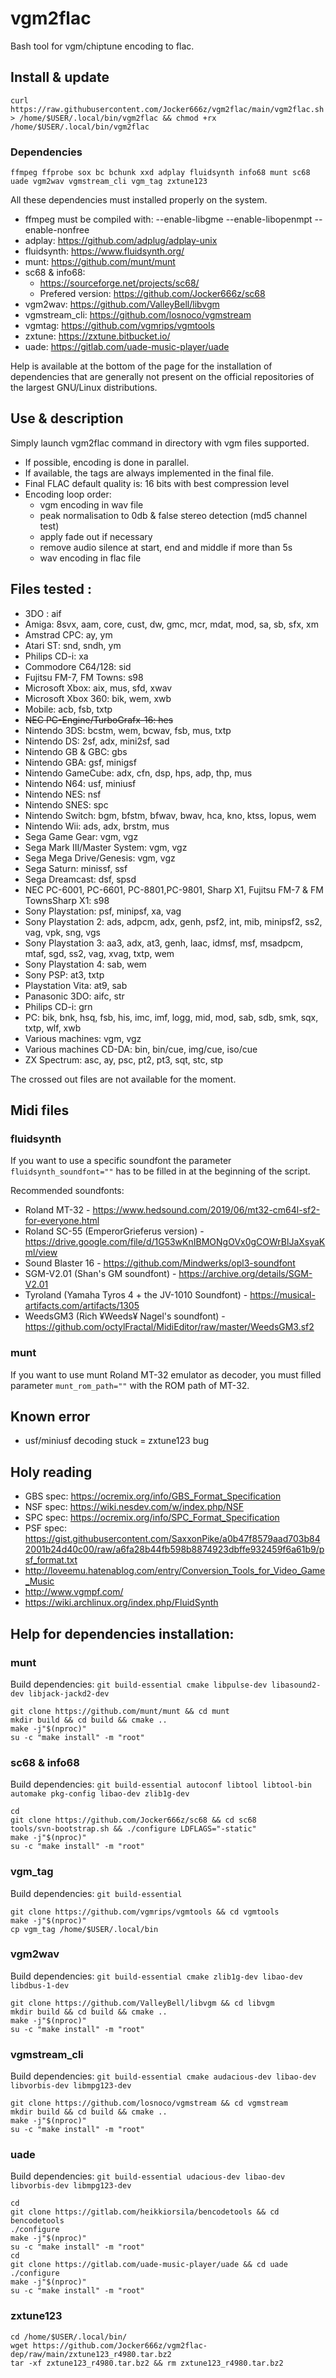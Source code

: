 # vgm2flac

Bash tool for vgm/chiptune encoding to flac.

## Install & update

`curl https://raw.githubusercontent.com/Jocker666z/vgm2flac/main/vgm2flac.sh > /home/$USER/.local/bin/vgm2flac && chmod +rx /home/$USER/.local/bin/vgm2flac`

### Dependencies
`ffmpeg ffprobe sox bc bchunk xxd adplay fluidsynth info68 munt sc68 uade vgm2wav vgmstream_cli vgm_tag zxtune123`

All these dependencies must installed properly on the system.

* ffmpeg must be compiled with: --enable-libgme --enable-libopenmpt --enable-nonfree
* adplay: https://github.com/adplug/adplay-unix
* fluidsynth: https://www.fluidsynth.org/
* munt: https://github.com/munt/munt
* sc68 & info68:
	* https://sourceforge.net/projects/sc68/
	* Prefered version: https://github.com/Jocker666z/sc68
* vgm2wav: https://github.com/ValleyBell/libvgm
* vgmstream_cli: https://github.com/losnoco/vgmstream
* vgmtag: https://github.com/vgmrips/vgmtools
* zxtune: https://zxtune.bitbucket.io/
* uade: https://gitlab.com/uade-music-player/uade

Help is available at the bottom of the page for the installation of dependencies that are generally not present on the official repositories of the largest GNU/Linux distributions.

## Use & description
Simply launch vgm2flac command in directory with vgm files supported.

* If possible, encoding is done in parallel.
* If available, the tags are always implemented in the final file.
* Final FLAC default quality is: 16 bits with best compression level
* Encoding loop order:
	* vgm encoding in wav file
	* peak normalisation to 0db & false stereo detection (md5 channel test)
	* apply fade out if necessary
	* remove audio silence at start, end and middle if more than 5s
	* wav encoding in flac file

## Files tested :
* 3DO : aif
* Amiga: 8svx, aam, core, cust, dw, gmc, mcr, mdat, mod, sa, sb, sfx, xm
* Amstrad CPC: ay, ym
* Atari ST: snd, sndh, ym
* Philips CD-i: xa
* Commodore C64/128: sid
* Fujitsu FM-7, FM Towns: s98
* Microsoft Xbox: aix, mus, sfd, xwav
* Microsoft Xbox 360: bik, wem, xwb
* Mobile: acb, fsb, txtp
* ~~NEC PC-Engine/TurboGrafx-16: hes~~
* Nintendo 3DS: bcstm, wem, bcwav, fsb, mus, txtp
* Nintendo DS: 2sf, adx, mini2sf, sad
* Nintendo GB & GBC: gbs
* Nintendo GBA: gsf, minigsf
* Nintendo GameCube: adx, cfn, dsp, hps, adp, thp, mus
* Nintendo N64: usf, miniusf
* Nintendo NES: nsf
* Nintendo SNES: spc
* Nintendo Switch: bgm, bfstm, bfwav, bwav, hca, kno, ktss, lopus, wem
* Nintendo Wii: ads, adx, brstm, mus
* Sega Game Gear: vgm, vgz
* Sega Mark III/Master System: vgm, vgz
* Sega Mega Drive/Genesis: vgm, vgz
* Sega Saturn: minissf, ssf
* Sega Dreamcast: dsf, spsd
* NEC PC-6001, PC-6601, PC-8801,PC-9801, Sharp X1, Fujitsu FM-7 & FM TownsSharp X1: s98
* Sony Playstation: psf, minipsf, xa, vag
* Sony Playstation 2: ads, adpcm, adx, genh, psf2, int, mib, minipsf2, ss2, vag, vpk, sng, vgs
* Sony Playstation 3: aa3, adx, at3, genh, laac, idmsf, msf, msadpcm, mtaf, sgd, ss2, vag, xvag, txtp, wem
* Sony Playstation 4: sab, wem
* Sony PSP: at3, txtp
* Playstation Vita: at9, sab
* Panasonic 3DO: aifc, str
* Philips CD-i: grn
* PC: bik, bnk, hsq, fsb, his, imc, imf, logg, mid, mod, sab, sdb, smk, sqx, txtp, wlf, xwb
* Various machines: vgm, vgz
* Various machines CD-DA: bin, bin/cue, img/cue, iso/cue
* ZX Spectrum: asc, ay, psc, pt2, pt3, sqt, stc, stp

The crossed out files are not available for the moment.

## Midi files
### fluidsynth
If you want to use a specific soundfont the parameter `fluidsynth_soundfont=""` has to be filled in at the beginning of the script.

Recommended soundfonts:
* Roland MT-32 - https://www.hedsound.com/2019/06/mt32-cm64l-sf2-for-everyone.html
* Roland SC-55 (EmperorGrieferus version) - https://drive.google.com/file/d/1G53wKnIBMONgOVx0gCOWrBlJaXsyaKml/view
* Sound Blaster 16 - https://github.com/Mindwerks/opl3-soundfont
* SGM-V2.01 (Shan's GM soundfont) - https://archive.org/details/SGM-V2.01
* Tyroland (Yamaha Tyros 4 + the JV-1010 Soundfont) - https://musical-artifacts.com/artifacts/1305
* WeedsGM3 (Rich ¥Weeds¥ Nagel's soundfont) - https://github.com/octylFractal/MidiEditor/raw/master/WeedsGM3.sf2
### munt
If you want to use munt Roland MT-32 emulator as decoder, you must filled parameter `munt_rom_path=""` with the ROM path of MT-32.

## Known error
* usf/miniusf decoding stuck = zxtune123 bug

## Holy reading
* GBS spec: https://ocremix.org/info/GBS_Format_Specification
* NSF spec: https://wiki.nesdev.com/w/index.php/NSF
* SPC spec: https://ocremix.org/info/SPC_Format_Specification
* PSF spec: https://gist.githubusercontent.com/SaxxonPike/a0b47f8579aad703b842001b24d40c00/raw/a6fa28b44fb598b8874923dbffe932459f6a61b9/psf_format.txt
* http://loveemu.hatenablog.com/entry/Conversion_Tools_for_Video_Game_Music
* http://www.vgmpf.com/
* https://wiki.archlinux.org/index.php/FluidSynth

## Help for dependencies installation:
### munt
Build dependencies: `git build-essential cmake libpulse-dev libasound2-dev libjack-jackd2-dev`
```
git clone https://github.com/munt/munt && cd munt
mkdir build && cd build && cmake .. 
make -j"$(nproc)"
su -c "make install" -m "root"
```

### sc68 & info68
Build dependencies: `git build-essential autoconf libtool libtool-bin automake pkg-config libao-dev zlib1g-dev`
```
cd
git clone https://github.com/Jocker666z/sc68 && cd sc68
tools/svn-bootstrap.sh && ./configure LDFLAGS="-static"
make -j"$(nproc)"
su -c "make install" -m "root"
```

### vgm_tag
Build dependencies: `git build-essential`
```
git clone https://github.com/vgmrips/vgmtools && cd vgmtools
make -j"$(nproc)"
cp vgm_tag /home/$USER/.local/bin
```

### vgm2wav
Build dependencies: `git build-essential cmake zlib1g-dev libao-dev libdbus-1-dev`
```
git clone https://github.com/ValleyBell/libvgm && cd libvgm
mkdir build && cd build && cmake .. 
make -j"$(nproc)"
su -c "make install" -m "root"
```

### vgmstream_cli
Build dependencies: `git build-essential cmake audacious-dev libao-dev libvorbis-dev libmpg123-dev`
```
git clone https://github.com/losnoco/vgmstream && cd vgmstream
mkdir build && cd build && cmake .. 
make -j"$(nproc)"
su -c "make install" -m "root"
```

### uade
Build dependencies: `git build-essential udacious-dev libao-dev libvorbis-dev libmpg123-dev`
```
cd
git clone https://gitlab.com/heikkiorsila/bencodetools && cd bencodetools
./configure
make -j"$(nproc)"
su -c "make install" -m "root"
cd
git clone https://gitlab.com/uade-music-player/uade && cd uade
./configure
make -j"$(nproc)"
su -c "make install" -m "root"
```

### zxtune123

```
cd /home/$USER/.local/bin/
wget https://github.com/Jocker666z/vgm2flac-dep/raw/main/zxtune123_r4980.tar.bz2
tar -xf zxtune123_r4980.tar.bz2 && rm zxtune123_r4980.tar.bz2
```
